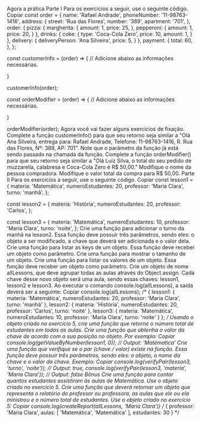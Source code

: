 Agora a prática
Parte I
Para os exercícios a seguir, use o seguinte código.
Copiar
const order = {
  name: 'Rafael Andrade',
  phoneNumber: '11-98763-1416',
  address: {
    street: 'Rua das Flores',
    number: '389',
    apartment: '701',
  },
  order: {
    pizza: {
      margherita: {
        amount: 1,
        price: 25,
      },
      pepperoni: {
        amount: 1,
        price: 20,
      }
    },
    drinks: {
      coke: {
        type: 'Coca-Cola Zero',
        price: 10,
        amount: 1,
      }
    },
    delivery: {
      deliveryPerson: 'Ana Silveira',
      price: 5,
    }
  },
  payment: {
    total: 60,
  },
};

const customerInfo = (order) => {
  // Adicione abaixo as informações necessárias.

}

customerInfo(order);

const orderModifier = (order) => {
  // Adicione abaixo as informações necessárias.

}

orderModifier(order);
Agora você vai fazer alguns exercícios de fixação.
Complete a função customerInfo() para que seu retorno seja similar a "Olá Ana Silveira, entrega para: Rafael Andrade, Telefone: 11-98763-1416, R. Rua das Flores, Nº: 389, AP: 701".
Note que o parâmetro da função já está sendo passado na chamada da função.
Complete a função orderModifier() para que seu retorno seja similar a "Olá Luiz Silva, o total do seu pedido de muzzarella, calabresa e Coca-Cola Zero é R$ 50,00."
Modifique o nome da pessoa compradora.
Modifique o valor total da compra para R$ 50,00.
Parte II
Para os exercícios a seguir, use o seguinte código.
Copiar
const lesson1 = {
  materia: 'Matemática',
  numeroEstudantes: 20,
  professor: 'Maria Clara',
  turno: 'manhã',
};

const lesson2 = {
  materia: 'História',
  numeroEstudantes: 20,
  professor: 'Carlos',
};

const lesson3 = {
  materia: 'Matemática',
  numeroEstudantes: 10,
  professor: 'Maria Clara',
  turno: 'noite',
};
Crie uma função para adicionar o turno da manhã na lesson2. Essa função deve possuir três parâmetros, sendo eles: o objeto a ser modificado, a chave que deverá ser adicionada e o valor dela.
Crie uma função para listar as keys de um objeto. Essa função deve receber um objeto como parâmetro.
Crie uma função para mostrar o tamanho de um objeto.
Crie uma função para listar os valores de um objeto. Essa função deve receber um objeto como parâmetro.
Crie um objeto de nome allLessons, que deve agrupar todas as aulas através do Object.assign. Cada chave desse novo objeto será uma aula, sendo essas chaves: lesson1, lesson2 e lesson3. Ao executar o comando console.log(allLessons), a saída deverá ser a seguinte:
Copiar
console.log(allLessons);
/*
{
  lesson1:
   { materia: 'Matemática',
     numeroEstudantes: 20,
     professor: 'Maria Clara',
     turno: 'manhã' },
  lesson2:
   { materia: 'História',
     numeroEstudantes: 20,
     professor: 'Carlos',
     turno: 'noite' },
  lesson3:
   { materia: 'Matemática',
     numeroEstudantes: 10,
     professor: 'Maria Clara',
     turno: 'noite' }
};
*/
Usando o objeto criado no exercício 5, crie uma função que retorne o número total de estudantes em todas as aulas.
Crie uma função que obtenha o valor da chave de acordo com a sua posição no objeto. Por exemplo:
Copiar
console.log(getValueByNumber(lesson1, 0));
// Output: 'Matématica'
Crie uma função que verifique se o par (chave / valor) existe na função. Essa função deve possuir três parâmetros, sendo eles: o objeto, o nome da chave e o valor da chave. Exemplo:
Copiar
console.log(verifyPair(lesson3, 'turno', 'noite'));
// Output: true,
console.log(verifyPair(lesson3, 'materia', 'Maria Clara'));
// Output: false
Bônus
Crie uma função para contar quantos estudantes assistiram às aulas de Matemática. Use o objeto criado no exercício 5.
Crie uma função que deverá retornar um objeto que representa o relatório do professor ou professora, as aulas que ele ou ela ministrou e o número total de estudantes. Use o objeto criado no exercício 5:
Copiar
console.log(createReport(allLessons, 'Maria Clara'))
/* {
  professor: 'Maria Clara',
  aulas: [ 'Matemática', 'Matemática' ],
  estudantes: 30
} */
